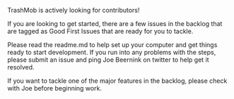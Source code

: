 TrashMob is actively looking for contributors!

If you are looking to get started, there are a few issues in the backlog that are tagged as Good First Issues that are ready for you to tackle.

Please read the readme.md to help set up your computer and get things ready to start development. If you run into any problems with the steps, please submit an issue and ping Joe Beernink on twitter to help get it resolved.

If you want to tackle one of the major features in the backlog, please check with Joe before beginning work.
